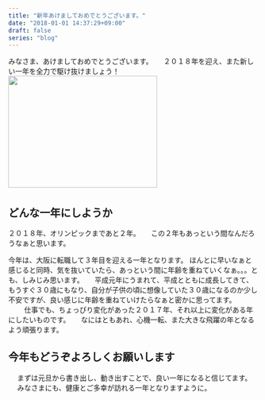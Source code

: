 ```yaml
---
title: "新年あけましておめでとうございます。"
date: "2018-01-01 14:37:29+09:00"
draft: false
series: "blog"
---
```

みなさま、あけましておめでとうございます。
　
２０１８年を迎え、また新しい一年を全力で駆け抜けましょう！
　
<img src="https://hiroshifujita.com/cms/wp-content/uploads/2018/01/IMG_0062-min-300x225.jpg" alt="" width="300" height="225" class="alignnone size-medium wp-image-214" />
　
<h2>どんな一年にしようか</h2>

２０１８年、オリンピックまであと２年。
　
この２年もあっという間なんだろうなぁと思います。　　

今年は、大阪に転職して３年目を迎える一年となります。
ほんとに早いなぁと感じると同時、気を抜いていたら、あっという間に年齢を重ねていくなぁ。。。とも、しみじみ思います。
　
平成元年にうまれて、平成とともに成長してきて、もうすぐ３０歳にもなり、自分が子供の頃に想像していた３０歳になるのか少し不安ですが、良い感じに年齢を重ねていけたらなぁと密かに思ってます。
　　
仕事でも、ちょっぴり変化があった２０１７年、それ以上に変化がある年にしたいものです。
　
なにはともあれ、心機一転、また大きな飛躍の年となるよう頑張ります。
　
<h2>今年もどうぞよろしくお願いします</h2>
　
まずは元旦から書き出し、動き出すことで、良い一年になると信じてます。
　
みなさまにも、健康とご多幸が訪れる一年となりますように。
　